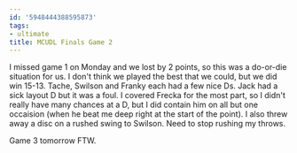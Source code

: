 ```yaml
---
id: '5948444388595873'
tags:
- ultimate
title: MCUDL Finals Game 2
---
```


I missed game 1 on Monday and we lost by 2 points, so this was a do-or-die situation for us. I don't think we played the best that we could, but we did win 15-13. Tache, Swilson and Franky each had a few nice Ds. Jack had a sick layout D but it was a foul. I covered Frecka for the most part, so I didn't really have many chances at a D, but I did contain him on all but one occaision (when he beat me deep right at the start of the point). I also threw away a disc on a rushed swing to Swilson. Need to stop rushing my throws.

Game 3 tomorrow FTW.
